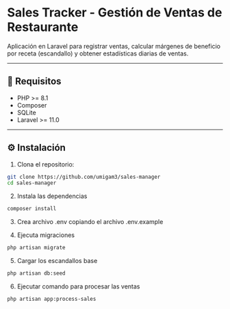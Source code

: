 # Sales Tracker - Gestión de Ventas de Restaurante

Aplicación en Laravel para registrar ventas, calcular márgenes de beneficio por receta (escandallo) y obtener estadísticas diarias de ventas.

---

## 🚀 Requisitos

-   PHP >= 8.1
-   Composer
-   SQLite
-   Laravel >= 11.0

---

## ⚙️ Instalación

1. Clona el repositorio:

```bash
git clone https://github.com/umigam3/sales-manager
cd sales-manager
```

2. Instala las dependencias

```bash
composer install
```

3. Crea archivo .env copiando el archivo .env.example

4. Ejecuta migraciones

```bash
php artisan migrate
```

5. Cargar los escandallos base

```bash
php artisan db:seed
```

6. Ejecutar comando para procesar las ventas

```bash
php artisan app:process-sales
```
